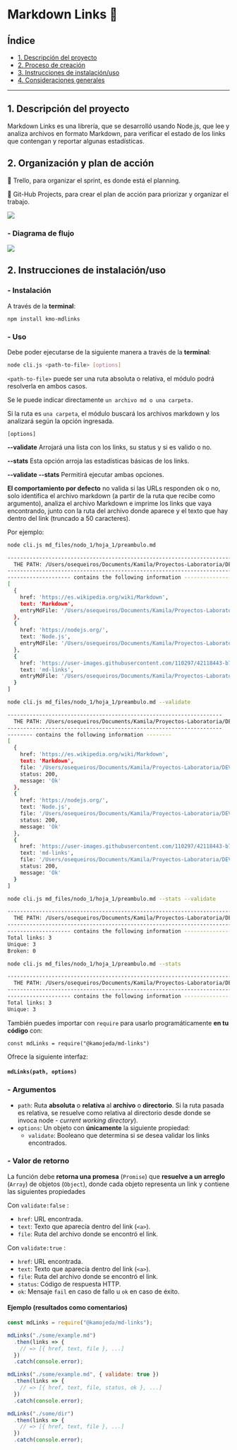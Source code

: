 # Markdown Links 🔗

## Índice

* [1. Descripción del proyecto](#1-descripción-del-proyecto)
* [2. Proceso de creación](#2-proceso-de-creación)
* [3. Instrucciones de instalación/uso](#2-instrucciones-de-instalación/uso)
* [4. Consideraciones generales](#4-consideraciones-generales)

***

## 1. Descripción del proyecto
Markdown Links es una librería, que se desarrolló usando Node.js, que lee y analiza archivos en formato Markdown, para verificar el estado de los links que contengan y reportar algunas estadísticas.
## 2. Organización y plan de acción

📅 Trello, para organizar el sprint, es donde está el planning.

📅 Git-Hub Projects, para crear el plan de acción para priorizar y organizar el trabajo.

![](img-README/Git-Hub_Projects.png)

### - Diagrama de flujo
![](img-README/Diagrama_Flujo.jpeg)

## 2. Instrucciones de instalación/uso
### - Instalación
 A través de la **terminal**:

`npm install kmo-mdlinks`

### - Uso
Debe poder ejecutarse de la siguiente
manera a través de la **terminal**:

```sh 
node cli.js <path-to-file> [options]
```

`<path-to-file>` puede ser una ruta absoluta o relativa, el módulo podrá resolverla en ambos casos.

Se le puede indicar directamente `un archivo md o una carpeta.` 

Si la ruta es `una carpeta`, el módulo buscará los archivos markdown y los analizará según la opción ingresada.

`[options]`

**--validate**
Arrojará una lista con los links, su status y si es valido o no.

**--stats** Esta opción arroja las estadísticas básicas de los links.

**--validate --stats** Permitirá ejecutar ambas opciones.

**El comportamiento por defecto** no valida si las URLs responden ok o no, solo identifica el archivo markdown (a partir de la ruta que recibe como argumento), analiza el archivo Markdown e imprime los links que vaya encontrando, junto con la ruta del archivo donde aparece y el texto que hay dentro del link (truncado a 50 caracteres).


Por ejemplo:

```sh
node cli.js md_files/nodo_1/hoja_1/preambulo.md 
```
```sh
---------------------------------------------------------------------------
  THE PATH: /Users/osequeiros/Documents/Kamila/Proyectos-Laboratoria/DEV002-md-links/md_files/nodo_1/hoja_1/preambulo.md
---------------------------------------------------------------------------
-------------------- contains the following information --------------------
[
  {
    href: 'https://es.wikipedia.org/wiki/Markdown',
    text: 'Markdown',
    entryMdFile: '/Users/osequeiros/Documents/Kamila/Proyectos-Laboratoria/DEV002-md-links/md_files/nodo_1/hoja_1/preambulo.md'
  },
  {
    href: 'https://nodejs.org/',
    text: 'Node.js',
    entryMdFile: '/Users/osequeiros/Documents/Kamila/Proyectos-Laboratoria/DEV002-md-links/md_files/nodo_1/hoja_1/preambulo.md'
  },
  {
    href: 'https://user-images.githubusercontent.com/110297/42118443-b7a5f1f0-7bc8-11e8-96ad-9cc5593715a6.jpg',
    text: 'md-links',
    entryMdFile: '/Users/osequeiros/Documents/Kamila/Proyectos-Laboratoria/DEV002-md-links/md_files/nodo_1/hoja_1/preambulo.md'
  }
]
```
```sh
node cli.js md_files/nodo_1/hoja_1/preambulo.md --validate
```
```sh
--------------------------------------------------------------------
  THE PATH: /Users/osequeiros/Documents/Kamila/Proyectos-Laboratoria/DEV002-md-links/md_files/nodo_1/hoja_1/preambulo.md
--------------------------------------------------------------------
-------- contains the following information --------
[
  {
    href: 'https://es.wikipedia.org/wiki/Markdown',
    text: 'Markdown',
    file: '/Users/osequeiros/Documents/Kamila/Proyectos-Laboratoria/DEV002-md-links/md_files/nodo_1/hoja_1/preambulo.md',
    status: 200,
    message: 'Ok'
  },
  {
    href: 'https://nodejs.org/',
    text: 'Node.js',
    file: '/Users/osequeiros/Documents/Kamila/Proyectos-Laboratoria/DEV002-md-links/md_files/nodo_1/hoja_1/preambulo.md',
    status: 200,
    message: 'Ok'
  },
  {
    href: 'https://user-images.githubusercontent.com/110297/42118443-b7a5f1f0-7bc8-11e8-96ad-9cc5593715a6.jpg',
    text: 'md-links',
    file: '/Users/osequeiros/Documents/Kamila/Proyectos-Laboratoria/DEV002-md-links/md_files/nodo_1/hoja_1/preambulo.md',
    status: 200,
    message: 'Ok'
  }
]
```
```sh
node cli.js md_files/nodo_1/hoja_1/preambulo.md --stats --validate
```
```sh
---------------------------------------------------------------------------
  THE PATH: /Users/osequeiros/Documents/Kamila/Proyectos-Laboratoria/DEV002-md-links/md_files/nodo_1/hoja_1/preambulo.md
---------------------------------------------------------------------------
-------------------- contains the following information --------------------
Total links: 3
Unique: 3
Broken: 0
```
```sh
node cli.js md_files/nodo_1/hoja_1/preambulo.md --stats
```
```sh
---------------------------------------------------------------------------
  THE PATH: /Users/osequeiros/Documents/Kamila/Proyectos-Laboratoria/DEV002-md-links/md_files/nodo_1/hoja_1/preambulo.md
---------------------------------------------------------------------------
-------------------- contains the following information --------------------
Total links: 3
Unique: 3
```
También puedes importar con `require` para usarlo
  programáticamente **en tu código** con:

`const mdLinks = require("@kamojeda/md-links")`

Ofrece la siguiente interfaz:
#### `mdLinks(path, options)`

### - Argumentos

* `path`: Ruta **absoluta** o **relativa** al **archivo** o **directorio**.
Si la ruta pasada es relativa, se resuelve como relativa al directorio
desde donde se invoca node - _current working directory_).
* `options`: Un objeto con **únicamente** la siguiente propiedad:
  - `validate`: Booleano que determina si se desea validar los links
    encontrados.

### - Valor de retorno

La función debe **retorna una promesa** (`Promise`) que **resuelve a un arreglo**
(`Array`) de objetos (`Object`), donde cada objeto representa un link y contiene
las siguientes propiedades

Con `validate:false` :

* `href`: URL encontrada.
* `text`: Texto que aparecía dentro del link (`<a>`).
* `file`: Ruta del archivo donde se encontró el link.

Con `validate:true` :

* `href`: URL encontrada.
* `text`: Texto que aparecía dentro del link (`<a>`).
* `file`: Ruta del archivo donde se encontró el link.
* `status`: Código de respuesta HTTP.
* `ok`: Mensaje `fail` en caso de fallo u `ok` en caso de éxito.

#### Ejemplo (resultados como comentarios)
```js
const mdLinks = require("@kamojeda/md-links");

mdLinks("./some/example.md")
  .then(links => {
    // => [{ href, text, file }, ...]
  })
  .catch(console.error);

mdLinks("./some/example.md", { validate: true })
  .then(links => {
    // => [{ href, text, file, status, ok }, ...]
  })
  .catch(console.error);

mdLinks("./some/dir")
  .then(links => {
    // => [{ href, text, file }, ...]
  })
  .catch(console.error);
```





